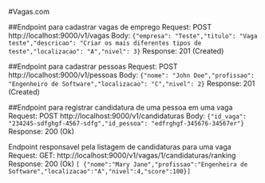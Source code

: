 #Vagas.com

##Endpoint para cadastrar vagas de emprego
Request:
	POST http://localhost:9000/v1/vagas
Body:
	`{"empresa": "Teste","titulo": "Vaga teste","descricao": "Criar os mais diferentes tipos de teste","localizacao": "A","nivel": 3}`
Response: 201 (Created)


##Endpoint para cadastrar pessoas
Request:
	POST http://localhost:9000/v1/pessoas
Body:
	`{"nome": "John Doe","profissao": "Engenheiro de Software","localizacao": "C","nivel": 2}`
Response: 201 (Created)

##Endpoint para registrar candidatura de uma pessoa em uma vaga
Request:
	POST http://localhost:9000/v1/candidaturas
	Body:
	`{"id_vaga": "234245-sdfghgf-4567-sdfg","id_pessoa": "edfrghgf-345676-34567er"}`
Response: 200 (Ok)

Endpoint responsavel pela listagem de candidaturas para uma vaga
Request:
	GET: http://localhost:9000/v1/vagas/1/candidaturas/ranking
Response: 200 (Ok)
`[ {"nome":"Mary Jane","profissao":"Engenheira de Software","localizacao":"A","nivel":4,"score":100}]`

